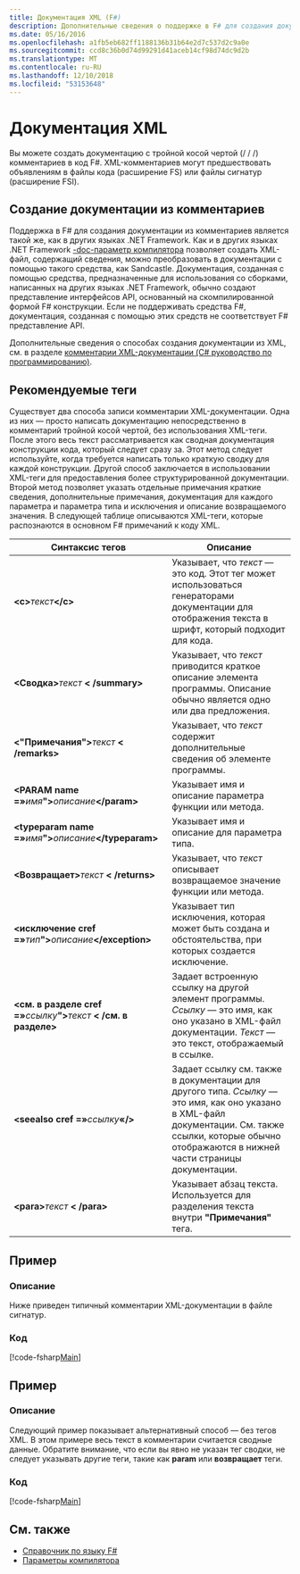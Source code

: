 ```yaml
---
title: Документация XML (F#)
description: Дополнительные сведения о поддержке в F# для создания документации из комментариев.
ms.date: 05/16/2016
ms.openlocfilehash: a1fb5eb682ff1188136b31b64e2d7c537d2c9a0e
ms.sourcegitcommit: ccd8c36b0d74d99291d41aceb14cf98d74dc9d2b
ms.translationtype: MT
ms.contentlocale: ru-RU
ms.lasthandoff: 12/10/2018
ms.locfileid: "53153648"
---
```

# <a name="xml-documentation"></a>Документация XML

Вы можете создать документацию с тройной косой чертой (/ / /) комментариев в код F#. XML-комментариев могут предшествовать объявлениям в файлы кода (расширение FS) или файлы сигнатур (расширение FSI).

## <a name="generating-documentation-from-comments"></a>Создание документации из комментариев

Поддержка в F# для создания документации из комментариев является такой же, как в других языках .NET Framework. Как и в других языках .NET Framework [-doc-параметр компилятора](https://msdn.microsoft.com/library/434394ae-0d4a-459c-a684-bffede519a04) позволяет создать XML-файл, содержащий сведения, можно преобразовать в документации с помощью такого средства, как Sandcastle. Документация, созданная с помощью средства, предназначенные для использования со сборками, написанных на других языках .NET Framework, обычно создают представление интерфейсов API, основанный на скомпилированной формой F# конструкции. Если не поддерживать средства F#, документация, созданная с помощью этих средств не соответствует F# представление API.

Дополнительные сведения о способах создания документации из XML, см. в разделе [комментарии XML-документации &#40;C&#35; руководство по программированию&#41;](https://msdn.microsoft.com/library/b2s063f7).

## <a name="recommended-tags"></a>Рекомендуемые теги

Существует два способа записи комментарии XML-документации. Одна из них — просто написать документацию непосредственно в комментарий тройной косой чертой, без использования XML-теги. После этого весь текст рассматривается как сводная документация конструкции кода, который следует сразу за. Этот метод следует используйте, когда требуется написать только краткую сводку для каждой конструкции. Другой способ заключается в использовании XML-теги для предоставления более структурированной документации. Второй метод позволяет указать отдельные примечания краткие сведения, дополнительные примечания, документация для каждого параметра и параметра типа и исключения и описание возвращаемого значения. В следующей таблице описываются XML-теги, которые распознаются в основном F# примечаний к коду XML.

|Синтаксис тегов|Описание|
|----------|-----------|
|**\<c\>**_текст_**\</c\>**|Указывает, что *текст* — это код. Этот тег может использоваться генераторами документации для отображения текста в шрифт, который подходит для кода.|
|**\<Сводка\>**_текст_ **\< /summary\>**|Указывает, что *текст* приводится краткое описание элемента программы. Описание обычно является одно или два предложения.|
|**\<"Примечания"\>**_текст_ **\< /remarks\>**|Указывает, что *текст* содержит дополнительные сведения об элементе программы.|
|**\<PARAM name =»**_имя_**"\>**_описание_**\</param\>**|Указывает имя и описание параметра функции или метода.|
|**\<typeparam name =»**_имя_**"\>**_описание_**\</typeparam\>**|Указывает имя и описание для параметра типа.|
|**\<Возвращает\>**_текст_ **\< /returns\>**|Указывает, что *текст* описывает возвращаемое значение функции или метода.|
|**\<исключение cref =»**_тип_**"\>**_описание_**\</exception\>**|Указывает тип исключения, которая может быть создана и обстоятельства, при которых создается исключение.|
|**\<см. в разделе cref =»**_ссылку_**"\>**_текст_ **\< /см. в разделе\>**|Задает встроенную ссылку на другой элемент программы. *Ссылку* — это имя, как оно указано в XML-файл документации. *Текст* — это текст, отображаемый в ссылке.|
|**\<seealso cref =»**_ссылку_**«/\>**|Задает ссылку см. также в документации для другого типа. *Ссылку* — это имя, как оно указано в XML-файл документации. См. также ссылки, которые обычно отображаются в нижней части страницы документации.|
|**\<para\>**_текст_ **\< /para\>**|Указывает абзац текста. Используется для разделения текста внутри **"Примечания"** тега.|

## <a name="example"></a>Пример

### <a name="description"></a>Описание

Ниже приведен типичный комментарии XML-документации в файле сигнатур.

### <a name="code"></a>Код

[!code-fsharp[Main](../../../samples/snippets/fsharp/lang-ref-2/snippet7101.fs)]

## <a name="example"></a>Пример

### <a name="description"></a>Описание

Следующий пример показывает альтернативный способ — без тегов XML. В этом примере весь текст в комментарии считается сводные данные. Обратите внимание, что если вы явно не указан тег сводки, не следует указывать другие теги, такие как **param** или **возвращает** теги.

### <a name="code"></a>Код

[!code-fsharp[Main](../../../samples/snippets/fsharp/lang-ref-2/snippet7102.fs)]

## <a name="see-also"></a>См. также

- [Справочник по языку F#](index.md)
- [Параметры компилятора](compiler-options.md)
